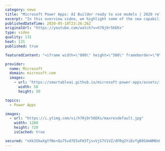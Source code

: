 ```yaml
---
category: news
title: "Microsoft Power Apps: AI Builder ready to use models | 2020 release wave 1 overview"
excerpt: "In this overview video, we highlight some of the new capabilities included in the latest update to Microsoft Power Apps, AI Builder ready to use models.     Here are the capabilities covered:   • Entity extraction helps you by identifying and extracting people, dates, places, locations, etc. from text"
publishedDateTime: 2020-05-18T23:26:26Z
originalUrl: "https://youtube.com/watch?v=h70jOr56EKs"
type: video
quality: 131
heat: 131
published: true

featuredContent: "<iframe width=\"800\" height=\"500\" frameborder=\"0\" src=\"https://www.youtube.com/embed/h70jOr56EKs\" allow=\"accelerometer; autoplay; encrypted-media; gyroscope; picture-in-picture\" allowfullscreen></iframe>"

provider:
  name: Microsoft
  domain: microsoft.com
  images:
    - url: "https://smartableai.github.io/microsoft-power-apps/assets/images/organizations/microsoft.com-50x50.jpg"
      width: 50
      height: 50

topics:
  - Power Apps

images:
  - url: "https://i.ytimg.com/vi/h70jOr56EKs/maxresdefault.jpg"
    width: 1280
    height: 720
    isCached: true

secured: "nXk3SkwXgYfNo+Qu75vd7E5oFH3TjsvVjS7V1VZ/dFRq2YiDzfgB9SOmNM0nUUjRoqA4fT+8cnhX/blJ+u87vrUs9z97enc9m/khASGGVRZ/vpJLSMJw8jx1d7SAx4dpDS5nvHJ8BlzrO7T5hbGbSLhDTc4n8GcAhNa45RRxPUOkhOB61jMmqIbuIfPlrB6TqaD3xPHynsOOTlEx+blxYUInOgF0u51QW9NstmqN+eZHGUsUN64TsMdsCOrOpSdWeNlyp8n3HSWyD0Q+BxJ3kzkstR4rZ7PvzxXiZzgMOy6x26IKgoWTuDcmRfwSIE90oBb07rcrywRmh6m6hENHIPOBa39QAQUR54AKjjcAb0352sndg+u20syoEAJ+PE4zMsNliF1J+s7kBR7iAivSsiJRhW75r2mOzs09mbXG9pJrZjNx1zx0QcYxKk2VSBqM;MgaImXEJHk5tvydTXJQuyw=="
---
```


